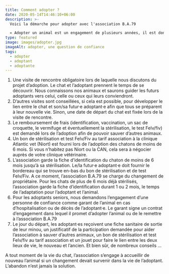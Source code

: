 ```yaml
---
title: Comment adopter ?
date: 2020-05-14T14:46:10+06:00
description: >-
  Voici la démarche pour adopter avec l'association B.A.79

  « Adopter un animal est un engagement de plusieurs années, il est donc nécessaire de prendre son temps avant de tenter l’aventure, elle n’en sera que plus belle. Un animal est un être sensible qui a des besoins (nourriture de qualité, câlins et soins vétérinaires …). L’adoptant est responsable de son bien-être. »  
type: featured
image: images/adopter.jpg
imageAlt: adopter, une question de confiance
tags:
  - adopter
  - adoptant
  - adoptante
---
```

1. Une visite de rencontre obligatoire lors de laquelle nous discutons du projet d’adoption. Le chat et l’adoptant prennent le temps de se découvrir. Nous connaissons nos animaux et saurons guider les futurs adoptants vers celui, celle ou ceux qui leurs conviendront.
2. D’autres visites sont conseillées, si cela est possible, pour développer le lien entre le chat et son/sa futur·e adoptant·e afin que tous se préparent à leur nouvelle vie. Sinon, une date de départ du chat est fixée lors de la visite de rencontre.
3. Le remboursement de frais (identification, vaccination, un sac de croquette, le vermifuge et éventuellement la stérilisation, le test Felv/fiv) est demandé lors de l’adoption afin de pouvoir sauver d’autres animaux.
4. Un bon de stérilisation et test Felv/Fiv au tarif association à la clinique Atlantic vet (Niort) est fourni lors de l’adoption des chatons de moins de 6 mois. Si vous n’habitez pas Niort ou la CAN, cela sera à négocier auprès de votre clinique vétérinaire.
5. L’association garde la fiche d’identification du chaton de moins de 6 mois jusqu’à sa stérilisation. Le/la futur·e adoptant·e doit fournir le bordereau qui se trouve en-bas du bon de stérilisation et de test Felv/Fiv. A ce moment, l’association B.A.79 se charge du changement de propriétaire. Pour les chats de plus de 6 mois déjà stérilisés, l’association garde la fiche d’identification durant 1 ou 2 mois, le temps de l’adaptation pour l’adoptant et l’animal.
6. Pour les adoptants seniors, nous demandons l’engagement d’une personne de confiance comme garant de l’animal en cas d’hospitalisation ou de décès de l’adoptant·e. Le garant signe un contrat d’engagement dans lequel il promet d’adopter l’animal ou de le remettre à l’association B.A.79
7. Le jour du départ, les adoptant·es reçoivent une fiche sanitaire de sortie de leur minou, un justificatif de la participation demandée pour aider l’association à sauver d’autres animaux, un bon de stérilisation et test Felv/fiv au tarif association et un jouet pour faire le lien entre les deux lieux de vie, le nouveau et l’ancien. Et bien sûr, de nombreux conseils …

A tout moment de la vie du chat, l’association s’engage à accueillir de nouveau l’animal si un changement devait survenir dans la vie de l’adoptant. L’abandon n’est jamais la solution.